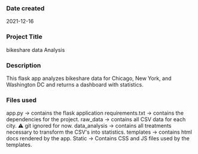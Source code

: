 ### Date created
2021-12-16

### Project Title
bikeshare data Analysis

### Description
This flask app analyzes bikeshare data for Chicago, New York, and Washington DC and returns a dashboard with statistics.

### Files used
app.py -> contains the flask application
requirements.txt -> contains the dependencies for the project.
raw_data -> contains all CSV data for each city. ⚠️ git ignored for now.
data_analysis -> contains all treatments necessary to transform the CSV's into statistics.
templates -> contains html docs rendered by the app.
Static -> Contains CSS and JS files used by the templates.
